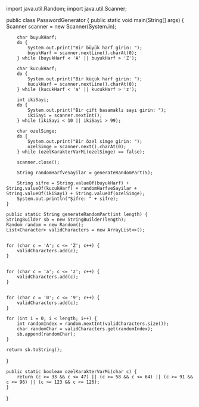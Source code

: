 

import java.util.Random;
import java.util.Scanner;

public class PasswordGenerator {
    public static void main(String[] args) {
        Scanner scanner = new Scanner(System.in);

        char buyukHarf;
        do {
            System.out.print("Bir büyük harf girin: ");
            buyukHarf = scanner.nextLine().charAt(0);
        } while (buyukHarf < 'A' || buyukHarf > 'Z');

        char kucukHarf;
        do {
            System.out.print("Bir küçük harf girin: ");
            kucukHarf = scanner.nextLine().charAt(0);
        } while (kucukHarf < 'a' || kucukHarf > 'z');

        int ikiSayi;
        do {
            System.out.print("Bir çift basamaklı sayı girin: ");
            ikiSayi = scanner.nextInt();
        } while (ikiSayi < 10 || ikiSayi > 99);

        char ozelSimge;
        do {
            System.out.print("Bir özel simge girin: ");
            ozelSimge = scanner.next().charAt(0);
        } while (ozelKarakterVarMi(ozelSimge) == false);

        scanner.close();

        String randomHarfveSayilar = generateRandomPart(5);

        String sifre = String.valueOf(buyukHarf) + String.valueOf(kucukHarf) + randomHarfveSayilar + String.valueOf(ikiSayi) + String.valueOf(ozelSimge);
        System.out.println("Şifre: " + sifre);
    }

    public static String generateRandomPart(int length) {
    StringBuilder sb = new StringBuilder(length);
    Random random = new Random();
    List<Character> validCharacters = new ArrayList<>();
    
    
    for (char c = 'A'; c <= 'Z'; c++) {
        validCharacters.add(c);
    }
    
    
    for (char c = 'a'; c <= 'z'; c++) {
        validCharacters.add(c);
    }
    
    
    for (char c = '0'; c <= '9'; c++) {
        validCharacters.add(c);
    }

    for (int i = 0; i < length; i++) {
        int randomIndex = random.nextInt(validCharacters.size());
        char randomChar = validCharacters.get(randomIndex);
        sb.append(randomChar);
    }

    return sb.toString();
}

    public static boolean ozelKarakterVarMi(char c) {
        return (c >= 33 && c <= 47) || (c >= 58 && c <= 64) || (c >= 91 && c <= 96) || (c >= 123 && c <= 126);
    }
}

